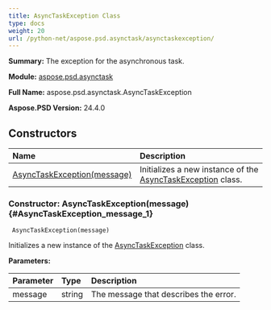 ```yaml
---
title: AsyncTaskException Class
type: docs
weight: 20
url: /python-net/aspose.psd.asynctask/asynctaskexception/
---
```


**Summary:** The exception for the asynchronous task.

**Module:** [aspose.psd.asynctask](/psd/python-net/aspose.psd.asynctask/)

**Full Name:** aspose.psd.asynctask.AsyncTaskException

**Aspose.PSD Version:** 24.4.0

## **Constructors**
| **Name** | **Description** |
| :- | :- |
| [AsyncTaskException(message)](#AsyncTaskException_message_1) | Initializes a new instance of the [AsyncTaskException](/psd/python-net/aspose.psd.asynctask/asynctaskexception/) class. |


### Constructor: AsyncTaskException(message) {#AsyncTaskException_message_1}


```
 AsyncTaskException(message) 
```

Initializes a new instance of the [AsyncTaskException](/psd/python-net/aspose.psd.asynctask/asynctaskexception/) class.

**Parameters:**

| Parameter | Type | Description |
| :- | :- | :- |
| message | string | The message that describes the error. |

